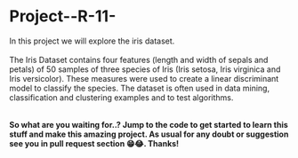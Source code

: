 # Project--R-11-

<table>
   In this project we will explore the iris dataset.<br><br/>The Iris Dataset contains four features (length and width of sepals and petals) of 50 samples of three species of Iris (Iris setosa, Iris virginica and Iris versicolor).
  These measures were used to create a linear discriminant model to classify the species. The dataset is often used in data mining, classification and clustering examples and to test algorithms.
</table>

**So what are you waiting for..? Jump to the code to get started to learn this stuff and make this amazing project. As usual for any doubt or suggestion see you in pull request section 😁😂. Thanks!**
